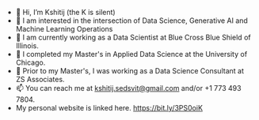 - 👋 Hi, I’m Kshitij (the K is silent)
- 👀 I am interested in the intersection of Data Science, Generative AI and Machine Learning Operations
- 🌱 I am currently working as a Data Scientist at Blue Cross Blue Shield of Illinois.
- 👔 I completed my Master's in Applied Data Science at the University of Chicago. 
- 💞️ Prior to my Master's, I was working as a Data Science Consultant at ZS Associates.
- 📫 You can reach me at kshitij.sedsvit@gmail.com and/or +1 773 493 7804.
- My personal website is linked here. https://bit.ly/3PS0oiK

<!---
kshitij-mittal/kshitij-mittal is a ✨ special ✨ repository because its `README.md` (this file) appears on your GitHub profile.
You can click the Preview link to take a look at your changes.
--->
